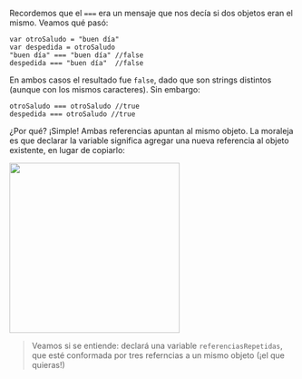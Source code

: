 Recordemos que el `===` era un mensaje que nos decía si dos objetos eran el mismo. Veamos qué pasó: 

```wollok
var otroSaludo = "buen día"
var despedida = otroSaludo
"buen día" === "buen día" //false
despedida === "buen día"  //false
```

En ambos casos el resultado fue `false`, dado que son strings distintos (aunque con los mismos caracteres). Sin embargo: 

```wollok
otroSaludo === otroSaludo //true
despedida === otroSaludo //true 
```

¿Por qué? ¡Simple! Ambas referencias apuntan al mismo objeto. La moraleja es que declarar la variable significa agregar una nueva referencia al objeto existente, en lugar de copiarlo:

<img src="https://github.com/pdep-utn/mumuki-guia-wollok-referencias/raw/master/assets/multiplesReferencias.png" width="300"/>

> Veamos si se entiende: declará una variable `referenciasRepetidas`,  que esté conformada por tres referncias a un mismo objeto (¡el que quieras!)
